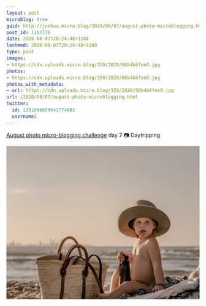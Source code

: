 ```yaml
---
layout: post
microblog: true
guid: http://joshua.micro.blog/2020/08/07/august-photo-microblogging.html
post_id: 1152776
date: 2020-08-07T20:24:48+1100
lastmod: 2020-08-07T20:24:48+1100
type: post
images:
- https://cdn.uploads.micro.blog/359/2020/06b4b6fee0.jpg
photos:
- https://cdn.uploads.micro.blog/359/2020/06b4b6fee0.jpg
photos_with_metadata:
- url: https://cdn.uploads.micro.blog/359/2020/06b4b6fee0.jpg
url: /2020/08/07/august-photo-microblogging.html
twitter:
  id: 1291666859641774081
  username: 
---
```

[August photo micro-blogging challenge](https://micro.welltempered.net/2020/07/23/august-photoblogging-challenge.html) day 7 📷 Daytripping

<img src="uploads/2020/06b4b6fee0.jpg" width="600" height="400" alt="" />
